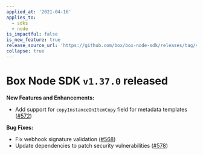 ```yaml
---
applied_at: '2021-04-16'
applies_to:
  - sdks
  - node
is_impactful: false
is_new_feature: true
release_source_url: 'https://github.com/box/box-node-sdk/releases/tag/v1.37.0'
collapse: true
---
```


# Box Node SDK `v1.37.0` released

**New Features and Enhancements:**

* Add support for `copyInstanceOnItemCopy` field for metadata templates ([#572][1])

**Bug Fixes:**

* Fix webhook signature validation ([#568][2])
* Update dependencies to patch security vulnerabilities ([#578][3])

[1]: https://github.com/box/box-node-sdk/pull/572

[2]: https://github.com/box/box-node-sdk/pull/568

[3]: https://github.com/box/box-node-sdk/pull/578
